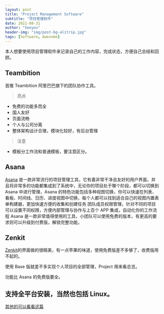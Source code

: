 ```yaml
---
layout: post
title: "Project Management Software"
subtitle: "项目管理软件"
date: 2021-08-31
author: "Seeyou"
header-img: "img/post-bg-alitrip.jpg"
tags: [Software, Awesome]
---
```


本人想要使用项目管理软件来记录自己的工作内容，完成状态，方便自己总结和回顾。

## Teambition

首推 Teambition 阿里巴巴旗下的团队协作工具。

> 亮点

- 免费的功能多而全
- 国人友好
- 页面流畅
- 个人与公司分离
- 整体架构设计合理，模块化较好，有后台管理

> 注意

- 模板分工作流和普通模板，要注意区分。
## Asana

[Asana](https://app.asana.com/) 是一款非常流行的项目管理工具，它有着非常干净且友好的用户界面，并且将非常多的功能都集成到了系统中，无论你的项目处于哪个阶段，都可以切换到 Asana 中进行管理，Asana 的特色功能包括多种视图切换，你可以快速在列表、看板、时间线、日历、进度视图中切换，每个人都可以找到适合自己的视图内置表单构建器，更加快速方便的收集和创建任务
团队成员权限管理，针对不同的项目可以设置不同权限，方便内部管理与协作与上百个 APP 集成，自动化你的工作流程 Asana 是一款非常值得使用的工具，小团队可以使用免费的版本，有更高的要求则可以升级到付费版，解锁完整功能。

## Zenkit

[Zenkit](https://base.zenkit.com/)的界面做的很精美，有一点苹果的味道，使用免费版差不多够了，收费版用不起的。

使用 Base 版就差不多实现个人项目的全部管理，Project 用来看总览。

功能比 Asana 的免费版要全。

支持全平台安装，当然也包括 Linux。
---

[其他的可以看看这篇](https://www.v1tx.com/post/best-project-management-software/)
